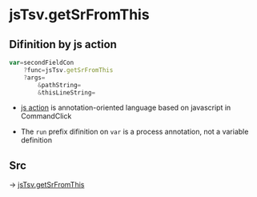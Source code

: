 # jsTsv.getSrFromThis

## Difinition by js action

```js.js
var=secondFieldCon
	?func=jsTsv.getSrFromThis
	?args=
		&pathString=
		&thisLineString=
```

- [js action](#) is annotation-oriented language based on javascript in CommandClick

- The `run` prefix difinition on `var` is a process annotation, not a variable definition

## Src

-> [jsTsv.getSrFromThis](https://github.com/puutaro/CommandClick/blob/master/app/src/main/java/com/puutaro/commandclick/fragment_lib/terminal_fragment/js_interface/tsv/JsTsv.kt#L56)


